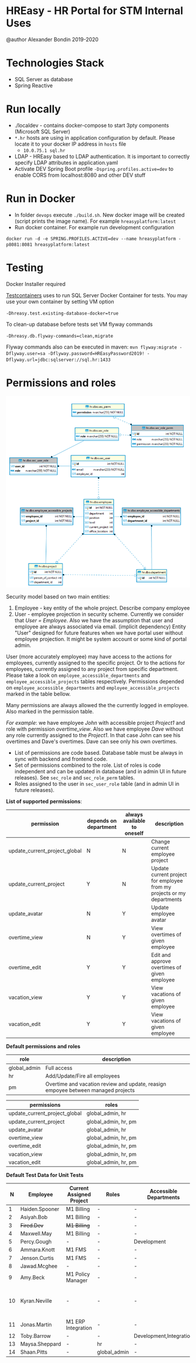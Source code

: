 # HREasy - HR Portal for STM Internal Uses

@author Alexander Bondin 2019-2020

# Technologies Stack

 - SQL Server as database
 - Spring Reactive


# Run locally
 - ./localdev - contains docker-compose to start 3pty components (Microsoft SQL Server)
 - `*.hr` hosts are using in application configuration by default. Please locate it to your docker IP address in `hosts` file
   - `10.0.75.1 sql.hr`
 - LDAP - HREasy based to LDAP authentication. It is important to correctly specify LDAP attributes in application.yaml
 - Activate DEV Spring Boot profile `-Dspring.profiles.active=dev` to enable CORS from localhost:8080 and other DEV stuff

# Run in Docker

 - In folder `devops` execute `./build.sh`. New docker image will be created (script prints the image name). For example `hreasyplatform:latest`
 - Run docker container. For example run development configuration
 ```shell script
docker run -d -e SPRING.PROFILES.ACTIVE=dev --name hreasyplatform -p8081:8081 hreasyplatform:latest
```

# Testing

<aside class="warning">
Docker Installer required
</aside>

[Testcontainers](https://www.testcontainers.org) uses to run SQL Server Docker Container for tests.
You may use your own container by setting VM option
 
`-Dhreasy.test.existing-database-docker=true` 

To clean-up database before tests set VM flyway commands

`-Dhreasy.db.flyway-commands=clean,migrate`

Flyway commands also can be executed in maven:
`mvn flyway:migrate -Dflyway.user=sa -Dflyway.password=HREasyPassword2019! -Dflyway.url=jdbc:sqlserver://sql.hr:1433`

# Permissions and roles

![Security Database](./.architecture/hr_sec.png "Security Database Scheme")

Security model based on two main entities:
1) Employee - key entity of the whole project. Describe company employee
2) User - employee projection in security scheme.
Currently we consider that *User = Employee*.
Also we have the assumption that user and employee are always associated via email. (implicit dependency)
Entity "User" designed for future features when we have portal user without employee projection.
It might be system account or some kind of portal admin. 

User (more accurately employee) may have access to the actions for employees, currently assigned to the specific project.
Or to the actions for employees, currently assigned to any project from specific department.
Please take a look on `employee_accessible_departments` and `employee_accessible_projects` tables respectively.
Permissions depended on `employee_accessible_departments` and `employee_accessible_projects` marked in the table bellow.
   
Many permissions are always allowed the the currently logged in employee. Also marked in the permission table.

*For example*: we have employee *John* with accessible project *Project1* and role with permission *overtime_view*.
Also we have employee *Dave* without any role currently assigned to the *Project1*.
In that case John can see his overtimes and Dave's overtimes. Dave can see only his own overtimes.        
   
- List of permissions are code based. Database table must be always in sync with backend and frontend code.
- Set of permissions combined to the role.
List of roles is code independent and can be updated in database (and in admin UI in future releases). 
See `sec_role` and `sec_role_perm` tables.
- Roles assigned to the user in `sec_user_role` table (and in admin UI in future releases). 

**List of supported permissions**:

|permission|depends on department|always available to oneself |description|
|----|------|------|------|
|update_current_project_global|N|N|Change current employee project|
|update_current_project|Y|N|Update current project for employee from my projects or my departments|
|update_avatar|N|Y|Update employee avatar|
|overtime_view|N|Y|View overtimes of given employee|
|overtime_edit|Y|Y|Edit and approve overtimes of given employee|
|vacation_view|Y|Y|View vacations of given employee|
|vacation_edit|Y|Y|View vacations of given employee|

**Default permissions and roles**


|role|description|
|----|------|
|global_admin|Full access|
|hr|Add/Update/Fire all employees|
|pm|Overtime and vacation review and update, reasign empoyee between managed projects|

|permissions|roles|
|----|------|
|update_current_project_global|global_admin, hr|
|update_current_project|global_admin, hr, pm|
|update_avatar|global_admin, hr|
|overtime_view|global_admin, hr, pm|
|overtime_edit|global_admin, hr, pm|
|vacation_view|global_admin, hr, pm|
|vacation_edit|global_admin, hr, pm|


**Default Test Data for Unit Tests**

| N |Employee|Current Assigned Project|Roles|Accessible Departments|Accessible Projects|
|---|--------|------------------------|-----|----------------------|-------------------|
|1|Haiden.Spooner|M1 Billing|-|-|-|
|2|Asiyah.Bob|M1 Billing|-|-|-|
|3| ~~Fired.Dev~~|~~M1 Billing~~|-|-|-|
|4|Maxwell.May|M1 Billing|-|-|M1 Billing|
|5|Percy.Gough|-|-|Development|-|
|6|Ammara.Knott|M1 FMS|-|-|-|
|7|Jenson.Curtis|M1 FMS|-|-|-|
|8|Jawad.Mcghee|-|-|-|M1 FMS|
|9|Amy.Beck|M1 Policy Manager|-|-|-|
|10|Kyran.Neville|-|-|-|M1 Billing,M1 FMS,M1 Policy Manager|
|11|Jonas.Martin|M1 ERP Integration|-|-|-|
|12|Toby.Barrow|-|-|Development,Integration|-|
|13|Maysa.Sheppard|-|hr|-|-|
|14|Shaan.Pitts|-|global_admin|-|-|
